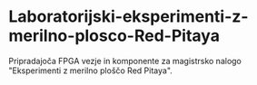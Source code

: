 # Laboratorijski-eksperimenti-z-merilno-plosco-Red-Pitaya
Pripradajoča FPGA vezje in komponente za magistrsko nalogo "Eksperimenti z merilno ploščo Red Pitaya".
